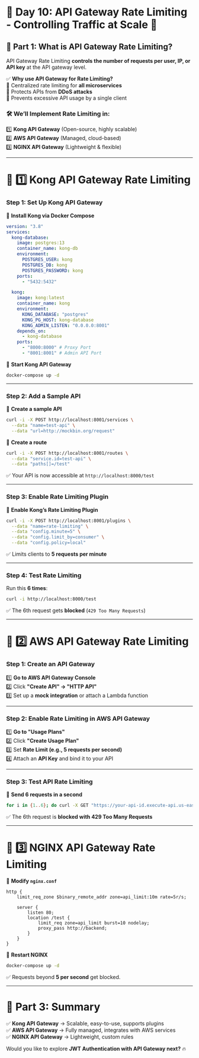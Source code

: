 # **📅 Day 10: API Gateway Rate Limiting - Controlling Traffic at Scale** 🚀  

## **📌 Part 1: What is API Gateway Rate Limiting?**
API Gateway Rate Limiting **controls the number of requests per user, IP, or API key** at the API gateway level.  

✅ **Why use API Gateway for Rate Limiting?**  
🔹 Centralized rate limiting for **all microservices**  
🔹 Protects APIs from **DDoS attacks**  
🔹 Prevents excessive API usage by a single client  

### **🛠️ We’ll Implement Rate Limiting in:**
1️⃣ **Kong API Gateway** (Open-source, highly scalable)  
2️⃣ **AWS API Gateway** (Managed, cloud-based)  
3️⃣ **NGINX API Gateway** (Lightweight & flexible)  

---

# **🔹 1️⃣ Kong API Gateway Rate Limiting**
### **Step 1: Set Up Kong API Gateway**
📍 **Install Kong via Docker Compose**
```yaml
version: "3.8"
services:
  kong-database:
    image: postgres:13
    container_name: kong-db
    environment:
      POSTGRES_USER: kong
      POSTGRES_DB: kong
      POSTGRES_PASSWORD: kong
    ports:
      - "5432:5432"

  kong:
    image: kong:latest
    container_name: kong
    environment:
      KONG_DATABASE: "postgres"
      KONG_PG_HOST: kong-database
      KONG_ADMIN_LISTEN: "0.0.0.0:8001"
    depends_on:
      - kong-database
    ports:
      - "8000:8000" # Proxy Port
      - "8001:8001" # Admin API Port
```

📍 **Start Kong API Gateway**
```bash
docker-compose up -d
```

---

### **Step 2: Add a Sample API**
📍 **Create a sample API**
```bash
curl -i -X POST http://localhost:8001/services \
  --data "name=test-api" \
  --data "url=http://mockbin.org/request"
```
📍 **Create a route**
```bash
curl -i -X POST http://localhost:8001/routes \
  --data "service.id=test-api" \
  --data "paths[]=/test"
```
✅ Your API is now accessible at `http://localhost:8000/test`  

---

### **Step 3: Enable Rate Limiting Plugin**
📍 **Enable Kong’s Rate Limiting Plugin**
```bash
curl -i -X POST http://localhost:8001/plugins \
  --data "name=rate-limiting" \
  --data "config.minute=5" \
  --data "config.limit_by=consumer" \
  --data "config.policy=local"
```
✅ Limits clients to **5 requests per minute**  

---

### **Step 4: Test Rate Limiting**
Run this **6 times**:
```bash
curl -i http://localhost:8000/test
```
✅ The 6th request gets **blocked** (`429 Too Many Requests`)  

---

# **🔹 2️⃣ AWS API Gateway Rate Limiting**
### **Step 1: Create an API Gateway**
1️⃣ **Go to AWS API Gateway Console**  
2️⃣ Click **"Create API" → "HTTP API"**  
3️⃣ Set up a **mock integration** or attach a Lambda function  

---

### **Step 2: Enable Rate Limiting in AWS API Gateway**
1️⃣ **Go to "Usage Plans"**  
2️⃣ Click **"Create Usage Plan"**  
3️⃣ Set **Rate Limit (e.g., 5 requests per second)**  
4️⃣ Attach an **API Key** and bind it to your API  

---

### **Step 3: Test API Rate Limiting**
📍 **Send 6 requests in a second**
```bash
for i in {1..6}; do curl -X GET "https://your-api-id.execute-api.us-east-1.amazonaws.com/test"; done
```
✅ The 6th request is **blocked with 429 Too Many Requests**  

---

# **🔹 3️⃣ NGINX API Gateway Rate Limiting**
📍 **Modify `nginx.conf`**
```nginx
http {
    limit_req_zone $binary_remote_addr zone=api_limit:10m rate=5r/s;

    server {
        listen 80;
        location /test {
            limit_req zone=api_limit burst=10 nodelay;
            proxy_pass http://backend;
        }
    }
}
```

📍 **Restart NGINX**
```bash
docker-compose up -d
```
✅ Requests beyond **5 per second** get blocked.  

---

# **📌 Part 3: Summary**
✅ **Kong API Gateway** → Scalable, easy-to-use, supports plugins  
✅ **AWS API Gateway** → Fully managed, integrates with AWS services  
✅ **NGINX API Gateway** → Lightweight, custom rules  

Would you like to explore **JWT Authentication with API Gateway next?** 🔥